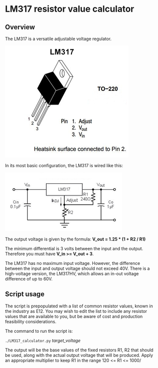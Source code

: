# LM317 resistor value calculator

## Overview

The LM317 is a versatile adjustable voltage regulator.

![LM317 TO-220](LM317.jpg)

In its most basic configuration, the LM317 is wired like this:

![LM317 simple voltage regulator](LM317-basic.jpg)

The output voltage is given by the formula: **V_out = 1.25 * (1 + R2 / R1)**

The minimum differential is 3 volts between the input and the output. Therefore you must have **V_in >= V_out + 3**.

The LM317 has no maximum input voltage. However, the difference between the input and output voltage should not exceed 40V. There is a high-voltage version, the LM317HV, which allows an in-out voltage difference of up to 60V.

## Script usage

The script is prepopulated with a list of common resistor values, known in the industry
as E12. You may wish to edit the list to include any resistor values that are available to you,
but be aware of cost and production feasibility considerations.

The command to run the script is:

`./LM317_calculator.py` *target_voltage*

The output will be the base values of the fixed resistors R1, R2 that should be used, along with the actual output voltage that will be produced. Apply an appropriate multiplier to keep R1 in the range 120 <= R1 <= 1000/
